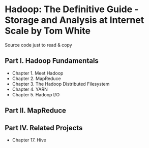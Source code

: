# Hadoop: The Definitive Guide - Storage and Analysis at Internet Scale by Tom White

Source code just to read & copy

## Part I. Hadoop Fundamentals

- Chapter 1. Meet Hadoop
- Chapter 2. MapReduce
- Chapter 3. The Hadoop Distributed Filesystem
- Chapter 4. YARN
- Chapter 5. Hadoop I/O

## Part II. MapReduce

## Part IV. Related Projects

- Chapter 17. Hive
